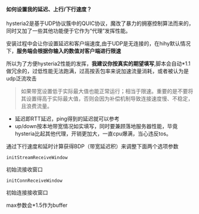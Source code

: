 #### 如何设置我的延迟、上行/下行速度？

hysteria2是基于UDP协议簇中的QUIC协议，魔改了暴力的拥塞控制算法而来的，同时又加了一些其他功能便于它作为“代理”发挥性能。

安装过程中会让你设置延迟和客户端速度,由于UDP是无连接的，在hihy默认情况下，**服务端会根据你输入的数值对客户端进行限速**

所以为了方便hysteria2性能的发挥，**我建议你按真实的期望填写**,脚本会自动*1.1做冗余的，过低性能无法跑满，过高按丢包率来说加速流量消耗，或者被认为是udp泛流攻击

> 如果带宽设置低于实际最大值也能正常运行；相当于限速。重要的是不要将其设置得高于实际最大值，否则会因为补偿机制导致连接速度慢、不稳定，且浪费流量。

* 延迟即RTT延迟，ping得到的延迟就可以参考
* up/down按本地带宽情况如实填写，同时要兼顾落地服务器性能，毕竟hysteria比起其他代理，开销更加大，一直cpu爆满，当心违反tos。

通过下行速度和延时计算获得BDP（带宽延迟积）来调整下面两个选项参数

```
initStreamReceiveWindow
```

初始流接收窗口

```
initConnReceiveWindow
```

初始连接接收窗口

max参数会*1.5作为buffer

